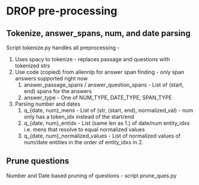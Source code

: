 # DROP pre-processing

## Tokenize, answer_spans, num, and date parsing
Script tokenize.py handles all preprocessing - 
1. Uses spacy to tokenize - replaces passage and questions with tokenized strs
2. Use code (copied) from allennlp for answer span finding - only span answers supported right now
    1. answer_passage_spans / answer_question_spans - List of (start, end) spans for the answers
    2. answer_type - One of NUM_TYPE, DATE_TYPE, SPAN_TYPE
3. Parsing number and dates
    1. q_{date, num}_mens - List of (str, (start, end), normalized_val) - num only has a token_idx instead of the start/end
    2. q_{date, num}_entidx  - List (same len as 1.) of date/num entity_idxs i.e. mens that resolve to equal normalized values 
    3. q_{date, num}_normalized_values - List of normalized values of num/date entities in the order of entity_idxs in 2.   
    
## Prune questions 
Number and Date based pruning of questions - script prune_ques.py